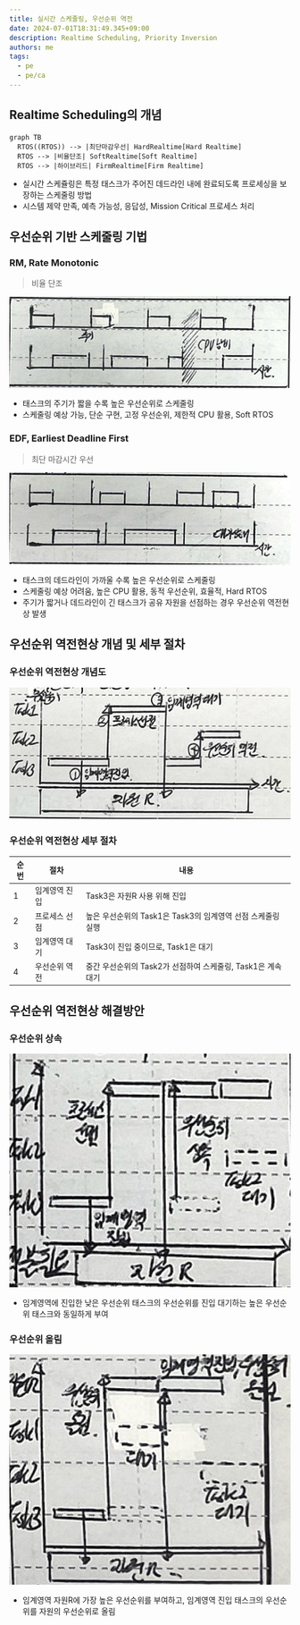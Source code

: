 ```yaml
---
title: 실시간 스케줄링, 우선순위 역전
date: 2024-07-01T18:31:49.345+09:00
description: Realtime Scheduling, Priority Inversion
authors: me
tags:
  - pe
  - pe/ca
---
```


## Realtime Scheduling의 개념

```mermaid
graph TB
  RTOS((RTOS)) --> |최단마감우선| HardRealtime[Hard Realtime]
  RTOS --> |비율단조| SoftRealtime[Soft Realtime]
  RTOS --> |하이브리드| FirmRealtime[Firm Realtime]
```

- 실시간 스케쥴링은 특정 태스크가 주어진 데드라인 내에 완료되도록 프로세싱을 보장하는 스케줄링 방법
- 시스템 제약 만족, 예측 가능성, 응답성, Mission Critical 프로세스 처리

## 우선순위 기반 스케줄링 기법

### RM, Rate Monotonic

> 비율 단조

![rm](./assets/rm.jpg)

- 태스크의 주기가 짧을 수록 높은 우선순위로 스케줄링
- 스케줄링 예상 가능, 단순 구현, 고정 우선순위, 제한적 CPU 활용, Soft RTOS

### EDF, Earliest Deadline First

> 최단 마감시간 우선

![edf](./assets/edf.jpg)

- 태스크의 데드라인이 가까울 수록 높은 우선순위로 스케줄링
- 스케줄링 예상 어려움, 높은 CPU 활용, 동적 우선순위, 효율적, Hard RTOS
- 주기가 짧거나 데드라인이 긴 태스크가 공유 자원을 선점하는 경우 우선순위 역전현상 발생

## 우선순위 역전현상 개념 및 세부 절차

### 우선순위 역전현상 개념도

![priority-inversion](./assets/priority-inversion.jpg)

### 우선순위 역전현상 세부 절차

| 순번 | 절차 | 내용 |
| --- | --- | --- |
| 1 | 임계영역 진입 | Task3은 자원R 사용 위해 진입 |
| 2 | 프로세스 선점 | 높은 우선순위의 Task1은 Task3의 임계영역 선점 스케줄링 실행 |
| 3 | 임계영역 대기 | Task3이 진입 중이므로, Task1은 대기 |
| 4 | 우선순위 역전 | 중간 우선순위의 Task2가 선점하여 스케줄링, Task1은 계속 대기 |

## 우선순위 역전현상 해결방안

### 우선순위 상속

![priority-inheritance](./assets/priority-inheritance.jpg)

- 임계영역에 진입한 낮은 우선순위 태스크의 우선순위를 진입 대기하는 높은 우선순위 태스크와 동일하게 부여

### 우선순위 올림

![priority-ceiling](./assets/priority-ceiling.jpg)

- 임계영역 자원R에 가장 높은 우선순위를 부여하고, 임계영역 진입 태스크의 우선순위를 자원의 우선순위로 올림

